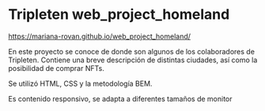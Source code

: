 # Tripleten web_project_homeland

https://mariana-rovan.github.io/web_project_homeland/

En este proyecto se conoce de donde son algunos de los colaboradores de Tripleten.
Contiene una breve descripción de distintas ciudades, así como la posibilidad de comprar NFTs.

Se utilizó HTML, CSS y la metodología BEM.

Es contenido responsivo, se adapta a diferentes tamaños de monitor

